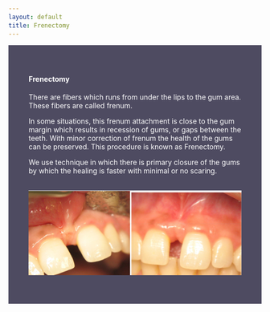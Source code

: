 ```yaml
---
layout: default
title: Frenectomy
---
```


<div class="row">
<div class="col-xs-12 featured-text no-gutters" style="background: #4e4b61; color: white; url() center; padding: 8%;">

<h4>Frenectomy</h4>
<p></p>
<p>There are fibers which runs from under the lips to the gum area. These fibers are called frenum.
</p>
<p>In some situations, this frenum attachment is close to the gum margin which results in recession of gums, or gaps between the teeth. With minor correction of frenum the health of the gums can be preserved. This procedure is known as Frenectomy.
</p>
<p>We use technique in which there is primary closure of the gums  by which the healing is faster with minimal or no scaring.
</p>


<p>
<br />
<img alt="Frenectomy before and after" src="/images/frenectomy_before_and_after.jpg" />
</p>
